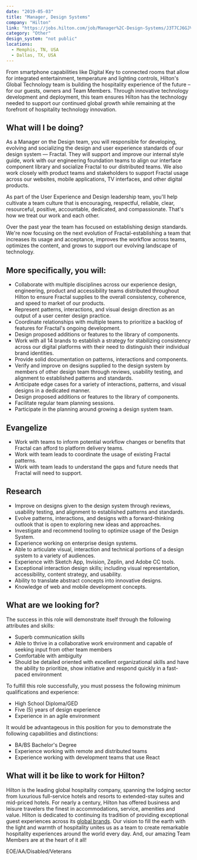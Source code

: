 ```yaml
---
date: "2019-05-03"
title: "Manager, Design Systems"
company: "Hilton"
link: "https://jobs.hilton.com/job/Manager%2C-Design-Systems/J3T7CJ6GJVZTRJ672L8"
category: "Other"
design_system: "not public"
locations:
  - Memphis, TN, USA
  - Dallas, TX, USA
---
```


From smartphone capabilities like Digital Key to connected rooms that allow for integrated entertainment, temperature and lighting controls, Hilton's Global Technology team is building the hospitality experience of the future – for our guests, owners and Team Members. Through innovative technology development and deployment, this team ensures Hilton has the technology needed to support our continued global growth while remaining at the forefront of hospitality technology innovation.

  
## What will I be doing?
As a Manager on the Design team, you will responsible for developing, evolving and socializing the design and user experience standards of our design system — Fractal. They will support and improve our internal style guide, work with our engineering foundation teams to align our interface component library and socialize Fractal to our distributed teams. We also work closely with product teams and stakeholders to support Fractal usage across our websites, mobile applications, TV interfaces, and other digital products.

As part of the User Experience and Design leadership team, you'll help cultivate a team culture that is encouraging, respectful, reliable, clear, resourceful, positive, accountable, dedicated, and compassionate. That's how we treat our work and each other.

Over the past year the team has focused on establishing design standards. We're now focusing on the next evolution of Fractal-establishing a team that increases its usage and acceptance, improves the workflow across teams, optimizes the content, and grows to support our evolving landscape of technology.

## More specifically, you will:

-   Collaborate with multiple disciplines across our experience design, engineering, product and accessibility teams distributed throughout Hilton to ensure Fractal supplies to the overall consistency, coherence, and speed to market of our products.
-   Represent patterns, interactions, and visual design direction as an output of a user center design practice.
-   Coordinate relationships with multiple teams to prioritize a backlog of features for Fractal's ongoing development.
-   Design proposed additions or features to the library of components.
-   Work with all 14 brands to establish a strategy for stabilizing consistency across our digital platforms with their need to distinguish their individual brand identities.
-   Provide solid documentation on patterns, interactions and components.
-   Verify and improve on designs supplied to the design system by members of other design team through reviews, usability testing, and alignment to established patterns and standards.
-   Anticipate edge cases for a variety of interactions, patterns, and visual designs in a dedicated manner.
-   Design proposed additions or features to the library of components.
-   Facilitate regular team planning sessions.
-   Participate in the planning around growing a design system team.

## Evangelize

-   Work with teams to inform potential workflow changes or benefits that Fractal can afford to platform delivery teams.
-   Work with team leads to coordinate the usage of existing Fractal patterns.
-   Work with team leads to understand the gaps and future needs that Fractal will need to support.

## Research

-   Improve on designs given to the design system through reviews, usability testing, and alignment to established patterns and standards.
-   Evolve patterns, interactions, and designs with a forward-thinking outlook that is open to exploring new ideas and approaches.
-   Investigate and recommend tooling to optimize usage of the Design System.
-   Experience working on enterprise design systems.
-   Able to articulate visual, interaction and technical portions of a design system to a variety of audiences.
-   Experience with Sketch App, Invision, Zeplin, and Adobe CC tools.
-   Exceptional interaction design skills; including visual representation, accessibility, content strategy, and usability.
-   Ability to translate abstract concepts into innovative designs.
-   Knowledge of web and mobile development concepts.

## What are we looking for?    

The success in this role will demonstrate itself through the following attributes and skills:

-   Superb communication skills
-   Able to thrive in a collaborative work environment and capable of seeking input from other team members
-   Comfortable with ambiguity
-   Should be detailed oriented with excellent organizational skills and have the ability to prioritize, show initiative and respond quickly in a fast-paced environment

To fulfill this role successfully, you must possess the following minimum qualifications and experience:

-   High School Diploma/GED
-   Five (5) years of design experience
-   Experience in an agile environment

It would be advantageous in this position for you to demonstrate the following capabilities and distinctions:

-   BA/BS Bachelor's Degree
-   Experience working with remote and distributed teams
-   Experience working with development teams that use React

## What will it be like to work for Hilton?
Hilton is the leading global hospitality company, spanning the lodging sector from luxurious full-service hotels and resorts to extended-stay suites and mid-priced hotels. For nearly a century, Hilton has offered business and leisure travelers the finest in accommodations, service, amenities and value. Hilton is dedicated to continuing its tradition of providing exceptional guest experiences across its [global brands](https://jobs.hilton.com/). Our vision to fill the earth with the light and warmth of hospitality unites us as a team to create remarkable hospitality experiences around the world every day. And, our amazing Team Members are at the heart of it all!

EOE/AA/Disabled/Veterans